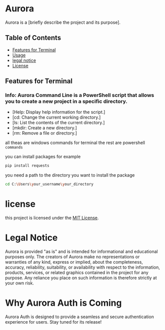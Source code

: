 # Aurora

Aurora is a [briefly describe the project and its purpose].

## Table of Contents

* [Features for Terminal](#features-for-terminal)
* [Usage](#usage)
* [legal notice](#legal-notice)
* [License](#license)

## Features for Terminal
### Info: Aurora Command Line is a PowerShell script that allows you to create a new project in a specific directory.
* [Help: Display help information for the script.]
* [cd: Change the current working directory.]
* [ls: List the contents of the current directory.]
* [mkdir: Create a new directory.]
* [rm: Remove a file or directory.]

all theas are windows commands for terminal
the rest are powershell `commands`

you can install packages for example 

```bash
pip install requests
```

you need a path to the directory you want to install the package

```bash
cd C:\Users\your_username\your_directory
```

# license
this project is licensed under the [MIT License](LICENSE).


# Legal Notice

Aurora is provided "as is" and is intended for informational and educational purposes only. The creators of Aurora make no representations or warranties of any kind, express or implied, about the completeness, accuracy, reliability, suitability, or availability with respect to the information, products, services, or related graphics contained in the project for any purpose. Any reliance you place on such information is therefore strictly at your own risk.

# Why Aurora Auth is Coming

Aurora Auth is designed to provide a seamless and secure authentication experience for users. Stay tuned for its release!
